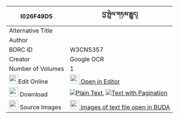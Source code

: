 |I026F49D5|བྱ་སྤྲེལ་གཏམ་རྒྱུད། 
| --- | --- 
|Alternative Title |
|Author | 
|BDRC ID | W3CN5357
|Creator | Google OCR
|Number of Volumes| 1
|<img width="25" src="https://img.icons8.com/color/25/000000/edit-property.png">Edit Online| [<img width="25" src="https://avatars.githubusercontent.com/u/45091458?s=200&v=4"> Open in Editor](http://editor.openpecha.org/I026F49D5)
|<img width="25" src="https://img.icons8.com/fluent/48/000000/download-2.png"/>  Download | [![](https://img.icons8.com/color/20/000000/txt.png)Plain Text](https://github.com/Openpecha/I026F49D5/releases/download/v1/ja_trel_tamgyu_plain_I026F49D5.zip), [![](https://img.icons8.com/color/20/000000/txt.png)Text with Pagination](https://github.com/Openpecha/I026F49D5/releases/download/v1/ja_trel_tamgyu_pages_I026F49D5.zip)
|<img width="25" src="https://img.icons8.com/plasticine/100/000000/pictures-folder.png"/>  Source Images | [<img width="25" src="https://library.bdrc.io/icons/BUDA-small.svg"> Images of text file open in BUDA](https://library.bdrc.io/show/bdr:W3CN5357)